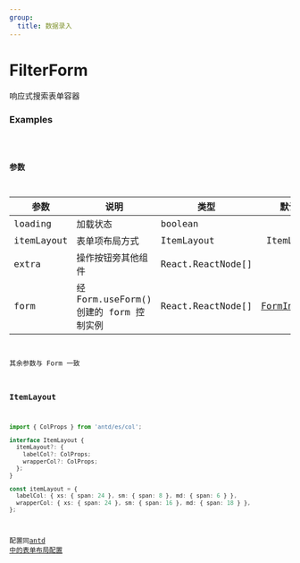 ```yaml
---
group:
  title: 数据录入
---
```


# FilterForm

响应式搜索表单容器

### Examples

<code src="../../src/filter-form/demo/demo.jsx" />

### 参数

| 参数       | 说明                                   | 类型              |                               默认值                                |
| ---------- | -------------------------------------- | ----------------- | :-----------------------------------------------------------------: |
| loading    | 加载状态                               | boolean           |                                  -                                  |
| itemLayout | 表单项布局方式                         | ItemLayout        |                             ItemLayout                              |
| extra      | 操作按钮旁其他组件                     | React.ReactNode[] |                                  -                                  |
| form       | 经 Form.useForm() 创建的 form 控制实例 | React.ReactNode[] | [FormInstance](https://ant.design/components/form-cn/#FormInstance) |

其余参数与 Form 一致

### ItemLayout

```typescript
import { ColProps } from 'antd/es/col';

interface ItemLayout {
  itemLayout?: {
    labelCol?: ColProps;
    wrapperCol?: ColProps;
  };
}

const itemLayout = {
  labelCol: { xs: { span: 24 }, sm: { span: 8 }, md: { span: 6 } },
  wrapperCol: { xs: { span: 24 }, sm: { span: 16 }, md: { span: 18 } },
};
```

配置同[antd 中的表单布局配置](https://ant.design/components/form-cn/#API)

